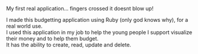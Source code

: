 My first real application... fingers crossed it doesnt blow up!

I made this budgetting application using Ruby (only god knows why), for a real world use.  
I used this application in my job to help the young people I support visualize their money and to help them budget.  
It has the ability to create, read, update and delete.
